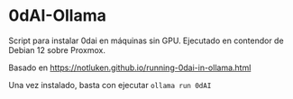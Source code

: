 # 0dAI-Ollama

Script para instalar 0dai en máquinas sin GPU. Ejecutado en contendor de Debian 12 sobre Proxmox.

Basado en https://notluken.github.io/running-0dai-in-ollama.html

Una vez instalado, basta con ejecutar `ollama run 0dAI`
